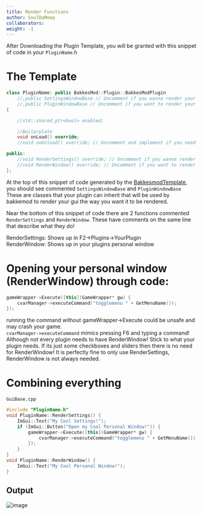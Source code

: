 ```yaml
---
title: Render Functions
author: SoulDaMeep
collaborators:
weight: -1
---
```

After Downloading the Plugin Template, you will be granted with this snippet of code in your `PluginName`.h
# The Template
```cpp
class PluginName: public BakkesMod::Plugin::BakkesModPlugin
	//,public SettingsWindowBase // Uncomment if you wanna render your own tab in the settings menu
	//,public PluginWindowBase // Uncomment if you want to render your own plugin window
{

	//std::shared_ptr<bool> enabled;

	//Boilerplate
	void onLoad() override;
	//void onUnload() override; // Uncomment and implement if you need a unload method

public:
	//void RenderSettings() override; // Uncomment if you wanna render your own tab in the settings menu
	//void RenderWindow() override; // Uncomment if you want to render your own plugin window
};

```
At the top of this snippet of code generated by the [BakkesmodTemplate](https://github.com/Martinii89/BakkesmodPluginTemplate), you should see commented `SettingsWindowBase` and `PluginWindowBase`
These are classes that your plugin can inherit that will be used by bakkemod to render your gui the way you want it to be rendered.

Near the bottom of this snippet of code there are 2 functions commented `RenderSettings` and `RenderWindow`. These have comments on the same line that describe what they do!


RenderSettings: Shows up in F2->Plugins->YourPlugin \
RenderWindow: Shows up in your plugins personal window

# Opening your personal window (RenderWindow) through code:
```cpp
gameWrapper->Execute([this](GameWrapper* gw) {
    cvarManager->executeCommand("togglemenu " + GetMenuName());
});
```
running the command without gameWrapper->Execute could be unsafe and may crash your game. \
`cvarManager->executeCommand` mimics pressing F6 and typing a command!
Although not every plugin needs to have RenderWindow! Stick to what your plugin needs. If its just some checkboxes and sliders then there is no need for RenderWindow!
It is perfectly fine to only use RenderSettings, RenderWindow is not always needed.
# Combining everything
`GuiBase.cpp`
```cpp
#include "PluginName.h"
void PluginName::RenderSettings() {
	ImGui::Text("My Cool Settings!");
	if (ImGui::Button("Open my Cool Personal Window!")) {
		gameWrapper->Execute([this](GameWrapper* gw) {
			cvarManager->executeCommand("togglemenu " + GetMenuName());
		});
	}
}
void PluginName::RenderWindow() {
	ImGui::Text("My Cool Personal Window!");
}
```
## Output

![image](https://github.com/user-attachments/assets/e2d9ad82-938c-4d2b-8e27-b0e51eac0edb)
